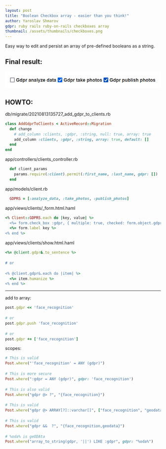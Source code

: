 ```yaml
---
layout: post
title: "Boolean Checkbox array - easier than you think!"
author: Yaroslav Shmarov
gdpr: ruby rails ruby-on-rails checkboxes array
thumbnail: /assets/thumbnails/checkboxes.png
---
```


Easy way to edit and persist an array of pre-defined booleans as a string.

## Final result:

![checkbox array](/assets/images/checkbox-array.png)

## HOWTO:

db/migrate/20210813135727_add_gdpr_to_clients.rb

```ruby
class AddGdprToClients < ActiveRecord::Migration
  def change
    # add_column :clients, :gdpr, :string, null: true, array: true
    add_column :clients, :gdpr, :string, array: true, default: []
  end
end
```

app/controllers/clients_controller.rb

```ruby
  def client_params
    params.require(:client).permit(:first_name, :last_name, gdpr: [])
  end
```

app/models/client.rb

```ruby
  GDPRS = [:analyze_data, :take_photos, :publish_photos]
```

app/views/clients/_form.html.haml

```ruby
<% Client::GDPRS.each do |key, value| %>
  <%= form.check_box :gdpr, { multiple: true, checked: form.object.gdpr&.include?(key.to_s) }, key, nil %>
  <%= form.label key %>
<% end %>
```

app/views/clients/show.html.haml

```ruby
<%= @client.gdpr&.to_sentence %>

# or

<% @client.gdpr&.each do |item| %>
  <%= item.humanize %>
<% end %>
```

****

add to array:

```ruby
post.gdpr << 'face_recognition'

# or
post.gdpr.push 'face_recognition'

# or
post.gdpr += ['face_recognition']
```

scopes:

```ruby
# This is valid
Post.where("'face_recognition' = ANY (gdpr)")

# This is more secure
Post.where(":gdpr = ANY (gdpr)", gdpr: 'face_recognition')

# This is also valid
Post.where("gdpr @> ?", "{face_recognition}")

# This is valid
Post.where("gdpr @> ARRAY[?]::varchar[]", ["face_recognition", "geodata"])

# This is valid
Post.where("gdpr &&  ?", "{face_recognition,geodata}")

# %oda% is geODAta
Post.where("array_to_string(gdpr, '||') LIKE :gdpr", gdpr: "%oda%")
```
